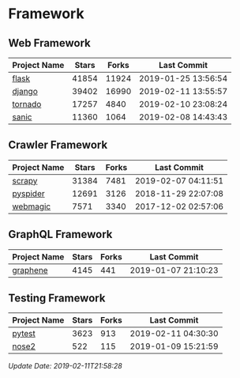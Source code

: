 # Framework

## Web Framework

| Project Name | Stars | Forks | Last Commit |
| ------------ | ----- | ----- | ----------- |
| [flask](https://github.com/pallets/flask) | 41854 | 11924 | 2019-01-25 13:56:54 |
| [django](https://github.com/django/django) | 39402 | 16990 | 2019-02-11 13:55:57 |
| [tornado](https://github.com/tornadoweb/tornado) | 17257 | 4840 | 2019-02-10 23:08:24 |
| [sanic](https://github.com/huge-success/sanic) | 11360 | 1064 | 2019-02-08 14:43:43 |

## Crawler Framework

| Project Name | Stars | Forks | Last Commit |
| ------------ | ----- | ----- | ----------- |
| [scrapy](https://github.com/scrapy/scrapy) | 31384 | 7481 | 2019-02-07 04:11:51 |
| [pyspider](https://github.com/binux/pyspider) | 12691 | 3126 | 2018-11-29 22:07:08 |
| [webmagic](https://github.com/code4craft/webmagic) | 7571 | 3340 | 2017-12-02 02:57:06 |

## GraphQL Framework

| Project Name | Stars | Forks | Last Commit |
| ------------ | ----- | ----- | ----------- |
| [graphene](https://github.com/graphql-python/graphene) | 4145 | 441 | 2019-01-07 21:10:23 |

## Testing Framework

| Project Name | Stars | Forks | Last Commit |
| ------------ | ----- | ----- | ----------- |
| [pytest](https://github.com/pytest-dev/pytest) | 3623 | 913 | 2019-02-11 04:30:30 |
| [nose2](https://github.com/nose-devs/nose2) | 522 | 115 | 2019-01-09 15:21:59 |

*Update Date: 2019-02-11T21:58:28*